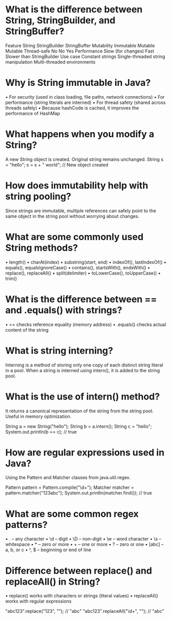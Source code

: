 # What is the difference between String, StringBuilder, and StringBuffer?

Feature
String
StringBuilder
StringBuffer
Mutability
Immutable
Mutable
Mutable
Thread-safe
No
No
Yes
Performance
Slow (for changes)
Fast
Slower than StringBuilder
Use case
Constant strings
Single-threaded string manipulation
Multi-threaded environments

# Why is String immutable in Java?

• For security (used in class loading, file paths, network connections)
• For performance (string literals are interned)
• For thread safety (shared across threads safely)
• Because hashCode is cached, it improves the performance of HashMap

# What happens when you modify a String?

A new String object is created. Original string remains unchanged.
String s = "hello";
s = s + " world"; // New object created

# How does immutability help with string pooling?

Since strings are immutable, multiple references can safely point to the same object in the string pool without worrying about changes.

# What are some commonly used String methods?

• length()
• charAt(index)
• substring(start, end)
• indexOf(), lastIndexOf()
• equals(), equalsIgnoreCase()
• contains(), startsWith(), endsWith()
• replace(), replaceAll()
• split(delimiter)
• toLowerCase(), toUpperCase()
• trim()

# What is the difference between == and .equals() with strings?

• == checks reference equality (memory address)
• .equals() checks actual content of the string

# What is string interning?

Interning is a method of storing only one copy of each distinct string literal in a pool. When a string is interned using intern(), it is added to the string pool.

# What is the use of intern() method?

It returns a canonical representation of the string from the string pool. Useful in memory optimization.

String a = new String("hello");
String b = a.intern();
String c = "hello";
System.out.println(b == c); // true

# How are regular expressions used in Java?

Using the Pattern and Matcher classes from java.util.regex.

Pattern pattern = Pattern.compile("\\d+");
Matcher matcher = pattern.matcher("123abc");
System.out.println(matcher.find()); // true

# What are some common regex patterns?

• . – any character
• \\d – digit
• \\D – non-digit
• \\w – word character
• \\s – whitespace
• \* – zero or more
• + – one or more
• ? – zero or one
• [abc] – a, b, or c
• ^, $ – beginning or end of line

# Difference between replace() and replaceAll() in String?

• replace() works with characters or strings (literal values)
• replaceAll() works with regular expressions

"abc123".replace("123", ""); // "abc"
"abc123".replaceAll("\\d+", ""); // "abc"
